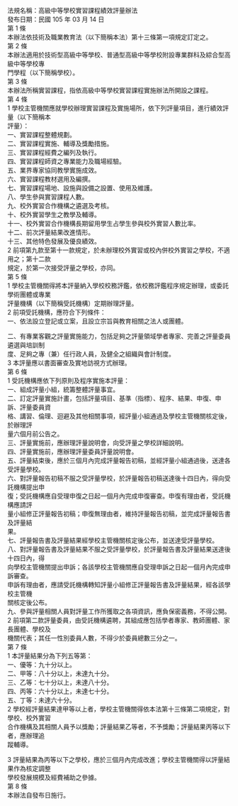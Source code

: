 法規名稱：高級中等學校實習課程績效評量辦法  
發布日期：民國 105 年 03 月 14 日  
第 1 條  
本辦法依技術及職業教育法（以下簡稱本法）第十三條第一項規定訂定之。  
第 2 條  
本辦法適用於技術型高級中等學校、普通型高級中等學校附設專業群科及綜合型高級中等學校專  
門學程（以下簡稱學校）。  
第 3 條  
本辦法所稱實習課程，指依高級中等學校實習課程實施辦法所開設之課程。  
第 4 條  
1 學校主管機關應就學校辦理實習課程及實施場所，依下列評量項目，進行績效評量（以下簡稱本  
評量）：  
一、實習課程整體規劃。  
二、實習課程實施、輔導及獎勵措施。  
三、實習課程經費之編列及執行。  
四、實習課程師資之專業能力及職場經驗。  
五、業界專家協同教學實施成效。  
六、實習課程教材選用及編撰。  
七、實習課程場地、設施與設備之設置、使用及維護。  
八、學生參與實習課程人數。  
九、校外實習合作機構之遴選及考核。  
十、校外實習學生之教學及輔導。  
十一、校外實習合作機構長期留用學生占學生參與校外實習人數比率。  
十二、前次評量結果改進情形。  
十三、其他特色發展及優良績效。  
2 前項第九款至第十一款規定，於未辦理校外實習或校內併校外實習之學校，不適用之；第十二款  
規定，於第一次接受評量之學校，亦同。  
第 5 條  
1 學校主管機關得將本評量納入學校校務評鑑，依校務評鑑程序規定辦理，或委託學術團體或專業  
評量機構（以下簡稱受託機構）定期辦理評量。  
2 前項受託機構，應符合下列條件：  
一、依法設立登記或立案，且設立宗旨與教育相關之法人或團體。  


二、有專業客觀之評量實施能力，包括足夠之評量領域學者專家、完善之評量委員遴選與培訓制  
度、足夠之專（兼）任行政人員，及健全之組織與會計制度。  
3 本評量應以書面審查及實地訪視方式辦理。  
第 6 條  
1 受託機構應依下列原則及程序實施本評量：  
一、組成評量小組，統籌整體評量事宜。  
二、訂定評量實施計畫，包括評量項目、基準（指標）、程序、結果、申復、申訴、評量委員資  
格、講習、倫理、迴避及其他相關事項，經評量小組通過及學校主管機關核定後，於辦理評  
量六個月前公告之。  
三、評量實施前，應辦理評量說明會，向受評量之學校詳細說明。  
四、評量實施前，應辦理評量委員評量說明會。  
五、評量結束後，應於三個月內完成評量報告初稿，並經評量小組通過後，送達各受評量學校。  
六、對評量報告初稿不服之受評量學校，於評量報告初稿送達後十四日內，得向受託機構提出申  
復；受託機構應自受理申復之日起一個月內完成申復審查。申復有理由者，受託機構應請評  
量小組修正評量報告初稿；申復無理由者，維持評量報告初稿，並完成評量報告書及評量結  
果。  
七、評量報告書及評量結果經學校主管機關核定後公布，並送達受評量學校。  
八、對評量報告書及評量結果不服之受評量學校，於評量報告書及評量結果送達後十四日內，得  
向學校主管機關提出申訴；各該學校主管機關應自受理申訴之日起一個月內完成申訴審查。  
申訴有理由者，應請受託機構轉知評量小組修正評量報告書及評量結果，經各該學校主管機  
關核定後公布。  
九、參與評量相關人員對評量工作所獲取之各項資訊，應負保密義務，不得公開。  
2 前項第二款評量委員，由受託機構遴聘，其組成應包括學者專家、教師團體、家長團體、學校及  
機關代表；其任一性別委員人數，不得少於委員總數三分之一。  
第 7 條  
1 本評量結果分為下列五等第：  
一、優等：九十分以上。  
二、甲等：八十分以上，未達九十分。  
三、乙等：七十分以上，未達八十分。  
四、丙等：六十分以上，未達七十分。  
五、丁等：未達六十分。  
2 學校經評量結果達甲等以上者，學校主管機關得依本法第十三條第二項規定，對學校、校外實習  
合作機構及其相關人員予以獎勵；評量結果乙等者，不予獎勵；評量結果丙等以下者，應辦理追  
蹤輔導。  


3 評量結果為丙等以下之學校，應於三個月內完成改進；學校主管機關得以評量結果作為核定調整  
學校發展規模及經費補助之參據。  
第 8 條  
本辦法自發布日施行。  


